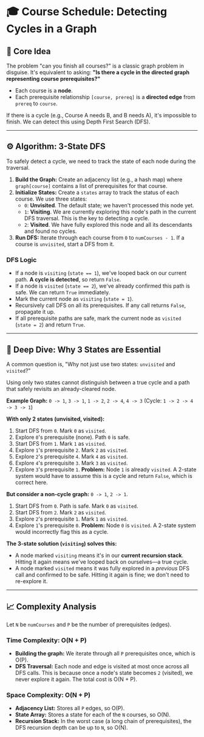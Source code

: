 # 🎓 Course Schedule: Detecting Cycles in a Graph

## 🎯 Core Idea

The problem "can you finish all courses?" is a classic graph problem in disguise. It's equivalent to asking: **"Is there a cycle in the directed graph representing course prerequisites?"**

-   Each course is a **node**.
-   Each prerequisite relationship `[course, prereq]` is a **directed edge** from `prereq` to `course`.

If there is a cycle (e.g., Course A needs B, and B needs A), it's impossible to finish. We can detect this using Depth First Search (DFS).

---

## ⚙️ Algorithm: 3-State DFS

To safely detect a cycle, we need to track the state of each node during the traversal.

1.  **Build the Graph:** Create an adjacency list (e.g., a hash map) where `graph[course]` contains a list of prerequisites for that course.
2.  **Initialize States:** Create a `states` array to track the status of each course. We use three states:
    -   `0`: **Unvisited**. The default state; we haven't processed this node yet.
    -   `1`: **Visiting**. We are currently exploring this node's path in the current DFS traversal. This is the key to detecting a cycle.
    -   `2`: **Visited**. We have fully explored this node and all its descendants and found no cycles.
3.  **Run DFS:** Iterate through each course from `0` to `numCourses - 1`. If a course is `unvisited`, start a DFS from it.

### DFS Logic
-   If a node is `visiting` (`state == 1`), we've looped back on our current path. **A cycle is detected**, so return `False`.
-   If a node is `visited` (`state == 2`), we've already confirmed this path is safe. We can return `True` immediately.
-   Mark the current node as `visiting` (`state = 1`).
-   Recursively call DFS on all its prerequisites. If any call returns `False`, propagate it up.
-   If all prerequisite paths are safe, mark the current node as `visited` (`state = 2`) and return `True`.

---

## 🤔 Deep Dive: Why 3 States are Essential

A common question is, "Why not just use two states: `unvisited` and `visited`?"

Using only two states cannot distinguish between a true cycle and a path that safely revisits an already-cleared node.

**Example Graph:** `0 -> 1`, `3 -> 1`, `1 -> 2`, `2 -> 4`, `4 -> 3` (Cycle: `1 -> 2 -> 4 -> 3 -> 1`)

**With only 2 states (unvisited, visited):**
1.  Start DFS from `0`. Mark `0` as `visited`.
2.  Explore `0`'s prerequisite (none). Path `0` is safe.
3.  Start DFS from `1`. Mark `1` as `visited`.
4.  Explore `1`'s prerequisite `2`. Mark `2` as `visited`.
5.  Explore `2`'s prerequisite `4`. Mark `4` as `visited`.
6.  Explore `4`'s prerequisite `3`. Mark `3` as `visited`.
7.  Explore `3`'s prerequisite `1`. **Problem:** Node `1` is already `visited`. A 2-state system would have to assume this is a cycle and return `False`, which is correct here.

**But consider a non-cycle graph:** `0 -> 1`, `2 -> 1`.
1.  Start DFS from `0`. Path is safe. Mark `0` as `visited`.
2.  Start DFS from `2`. Mark `2` as `visited`.
3.  Explore `2`'s prerequisite `1`. Mark `1` as `visited`.
4.  Explore `1`'s prerequisite `0`. **Problem:** Node `0` is `visited`. A 2-state system would incorrectly flag this as a cycle.

**The 3-state solution (`visiting`) solves this:**
-   A node marked `visiting` means it's in our **current recursion stack**. Hitting it again means we've looped back on ourselves—a true cycle.
-   A node marked `visited` means it was fully explored in a *previous* DFS call and confirmed to be safe. Hitting it again is fine; we don't need to re-explore it.

---

## 📈 Complexity Analysis

Let `N` be `numCourses` and `P` be the number of prerequisites (edges).

### Time Complexity: O(N + P)
-   **Building the graph:** We iterate through all `P` prerequisites once, which is O(P).
-   **DFS Traversal:** Each node and edge is visited at most once across all DFS calls. This is because once a node's state becomes `2` (visited), we never explore it again. The total cost is O(N + P).

### Space Complexity: O(N + P)
-   **Adjacency List:** Stores all `P` edges, so O(P).
-   **State Array:** Stores a state for each of the `N` courses, so O(N).
-   **Recursion Stack:** In the worst case (a long chain of prerequisites), the DFS recursion depth can be up to `N`, so O(N).